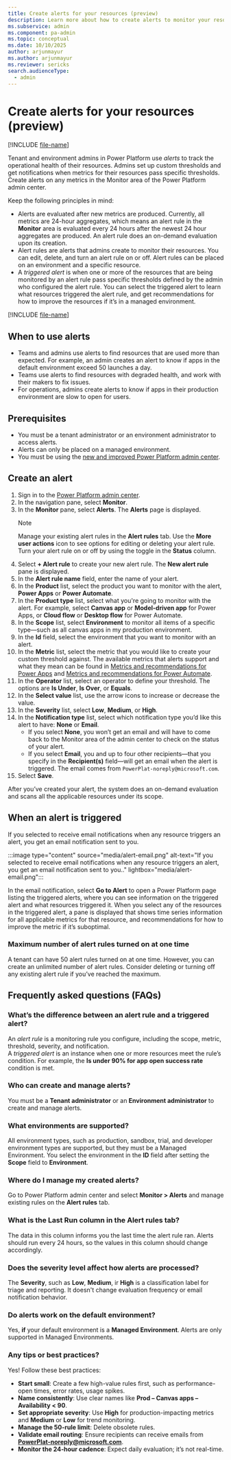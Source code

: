 ```yaml
---
title: Create alerts for your resources (preview)
description: Learn more about how to create alerts to monitor your resources in Power Platform.
ms.subservice: admin
ms.component: pa-admin
ms.topic: conceptual
ms.date: 10/10/2025
author: arjunmayur
ms.author: arjunmayur
ms.reviewer: sericks
search.audienceType: 
  - admin
---
```


# Create alerts for your resources (preview)

[!INCLUDE [file-name](~/../shared-content/shared/preview-includes/preview-banner.md)]

Tenant and environment admins in Power Platform use _alerts_ to track the operational health of their resources. Admins set up custom thresholds and get notifications when metrics for their resources pass specific thresholds. Create alerts on any metrics in the Monitor area of the Power Platform admin center.

Keep the following principles in mind:

-	Alerts are evaluated after new metrics are produced. Currently, all metrics are 24-hour aggregates, which means an alert rule in the **Monitor** area is evaluated every 24 hours after the newest 24 hour aggregates are produced. An alert rule does an on-demand evaluation upon its creation.
- Alert rules are alerts that admins create to monitor their resources. You can edit, delete, and turn an alert rule on or off. Alert rules can be placed on an environment and a specific resource.
- A _triggered alert_ is when one or more of the resources that are being monitored by an alert rule pass specific thresholds defined by the admin who configured the alert rule. You can select the triggered alert to learn what resources triggered the alert rule, and get recommendations for how to improve the resources if it’s in a managed environment. 

[!INCLUDE [file-name](~/../shared-content/shared/preview-includes/preview-note-pp.md)]

## When to use alerts
- Teams and admins use alerts to find resources that are used more than expected. For example, an admin creates an alert to know if apps in the default environment exceed 50 launches a day.
- Teams use alerts to find resources with degraded health, and work with their makers to fix issues.
- For operations, admins create alerts to know if apps in their production environment are slow to open for users.

## Prerequisites
-	You must be a tenant administrator or an environment administrator to access alerts. 
-	Alerts can only be placed on a managed environment.
-	You must be using the [new and improved Power Platform admin center](../new-admin-center.md).

## Create an alert 
1. Sign in to the [Power Platform admin center](https://admin.powerplatform.microsoft.com/).
1. In the navigation pane, select **Monitor**.
1. In the **Monitor** pane, select **Alerts**. The **Alerts** page is displayed.
    > [!Note]
    > Manage your existing alert rules in the **Alert rules** tab. Use the **More user actions** icon to see options for editing or deleting your alert rule. Turn your alert rule on or off by using the toggle in the **Status** column.
1. Select **+ Alert rule** to create your new alert rule. The **New alert rule** pane is displayed.
1. In the **Alert rule name** field, enter the name of your alert.
1. In the **Product** list, select the product you want to monitor with the alert, **Power Apps** or **Power Automate**.
1. In the **Product type** list, select what you're going to monitor with the alert. For example, select **Canvas app** or **Model-driven app** for Power Apps, or **Cloud flow** or **Desktop flow** for Power Automate.
1. In the **Scope** list, select **Environment** to monitor all items of a specific type&mdash;such as all canvas apps in my production environment.
1. In the **Id** field, select the environment that you want to monitor with an alert.
1. In the **Metric** list, select the metric that you would like to create your custom threshold against. The available metrics that alerts support and what they mean can be found in [Metrics and recommendations for Power Apps](monitor-power-apps.md) and [Metrics and recommendations for Power Automate](monitor-power-automate.md).
1. In the **Operator** list, select an operator to define your threshold. The options are **Is Under**, **Is Over**, or **Equals**.
1. In the **Select value** list, use the arrow icons to increase or decrease the value.
1. In the **Severity** list, select **Low**, **Medium**, or **High**.
1. In the **Notification type** list, select which notification type you’d like this alert to have: **None** or **Email**.
    - If you select **None**, you won’t get an email and will have to come back to the Monitor area of the admin center to check on the status of your alert.
    - If you select **Email**, you and up to four other recipients&mdash;that you specify in the **Recipient(s)** field&mdash;will get an email when the alert is triggered. The email comes from `PowerPlat-noreply@microsoft.com`.
1. Select **Save**.

After you’ve created your alert, the system does an on-demand evaluation and scans all the applicable resources under its scope.

## When an alert is triggered
If you selected to receive email notifications when any resource triggers an alert, you get an email notification sent to you.

:::image type="content" source="media/alert-email.png" alt-text="If you selected to receive email notifications when any resource triggers an alert, you get an email notification sent to you.." lightbox="media/alert-email.png":::

In the email notification, select **Go to Alert** to open a Power Platform page listing the triggered alerts, where you can see information on the triggered alert and what resources triggered it. When you select any of the resources in the triggered alert, a pane is displayed that shows time series information for all applicable metrics for that resource, and recommendations for how to improve the metric if it’s suboptimal.

### Maximum number of alert rules turned on at one time
A tenant can have 50 alert rules turned on at one time. However, you can create an unlimited number of alert rules. Consider deleting or turning off any existing alert rule if you’ve reached the maximum.

## Frequently asked questions (FAQs)

### What’s the difference between an alert rule and a triggered alert?
An _alert rule_ is a monitoring rule you configure, including the scope, metric, threshold, severity, and notification.                                                                                                                                               
A _triggered alert_ is an instance when one or more resources meet the rule’s condition. For example, the **Is under 90% for app open success rate** condition is met.

### Who can create and manage alerts?
You must be a **Tenant administrator** or an **Environment administrator** to create and manage alerts.

### What environments are supported?
All environment types, such as production, sandbox, trial, and developer environment types are supported, but they must be a Managed Environment. You select the environment in the **ID** field after setting the **Scope** field to **Environment**. 

### Where do I manage my created alerts?
Go to Power Platform admin center and select **Monitor > Alerts** and manage existing rules on the **Alert rules** tab.

### What is the Last Run column in the Alert rules tab?
The data in this column informs you the last time the alert rule ran. Alerts should run every 24 hours, so the values in this column should change accordingly. 

### Does the severity level affect how alerts are processed?
The **Severity**, such as **Low**, **Medium**, ir **High** is a classification label for triage and reporting. It doesn't change evaluation frequency or email notification behavior. 

### Do alerts work on the default environment?
Yes, **if** your default environment is a **Managed Environment**. Alerts are only supported in Managed Environments. 

### Any tips or best practices?
Yes! Follow these best practices:

- **Start small**: Create a few high-value rules first, such as performance-open times, error rates, usage spikes.
- **Name consistently**: Use clear names like **Prod – Canvas apps – Availability < 90**.
- **Set appropriate severity**: Use **High** for production-impacting metrics and **Medium** or **Low** for trend monitoring.
- **Manage the 50-rule limit**: Delete obsolete rules.
- **Validate email routing**: Ensure recipients can receive emails from **PowerPlat-noreply@microsoft.com**.
- **Monitor the 24‑hour cadence**: Expect daily evaluation; it’s not real-time.




